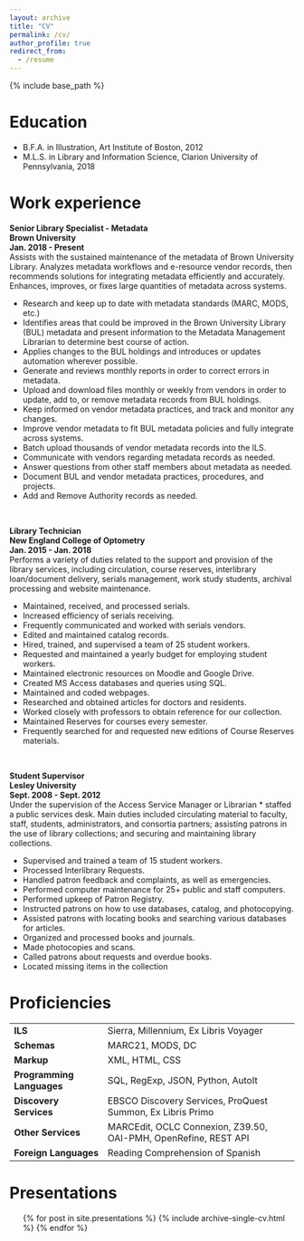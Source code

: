 ```yaml
---
layout: archive
title: "CV"
permalink: /cv/
author_profile: true
redirect_from:
  - /resume
---
```


{% include base_path %}

Education
======
* B.F.A. in Illustration, Art Institute of Boston, 2012
* M.L.S. in Library and Information Science, Clarion University of Pennsylvania, 2018

Work experience
======
**Senior Library Specialist - Metadata<br>
Brown University<br>
Jan. 2018 - Present<br>**
Assists with the sustained maintenance of the metadata of Brown University Library. Analyzes metadata workflows and e-resource vendor records, then recommends solutions for integrating metadata efficiently and accurately. Enhances, improves, or fixes large quantities of metadata across systems.

* Research and keep up to date with metadata standards (MARC, MODS, etc.)
* Identifies areas that could be improved in the Brown University Library (BUL) metadata and present information to the Metadata Management Librarian to determine best course of action.
* Applies changes to the BUL holdings and introduces or updates automation wherever possible.
* Generate and reviews monthly reports in order to correct errors in metadata.
* Upload and download files monthly or weekly from vendors in order to update, add to, or remove metadata records from BUL holdings.
* Keep informed on vendor metadata practices, and track and monitor any changes.
* Improve vendor metadata to fit BUL metadata policies and fully integrate across systems.
* Batch upload thousands of vendor metadata records into the ILS.
* Communicate with vendors regarding metadata records as needed.
* Answer questions from other staff members about metadata as needed.
* Document BUL and vendor metadata practices, procedures, and projects.
* Add and Remove Authority records as needed.
<br>

**Library Technician<br>
New England College of Optometry<br>
Jan. 2015 - Jan. 2018**<br>
Performs a variety of duties related to the support and provision of the library services, including circulation, course reserves, interlibrary loan/document delivery, serials management, work study students, archival processing and website maintenance.
* Maintained, received, and processed serials.
* Increased efficiency of serials receiving.
* Frequently communicated and worked with serials vendors.
* Edited and maintained catalog records.
* Hired, trained, and supervised a team of 25 student workers.
* Requested and maintained a yearly budget for employing student workers.
* Maintained electronic resources on Moodle and Google Drive.
* Created MS Access databases and queries using SQL.
* Maintained and coded webpages.
* Researched and obtained articles for doctors and residents.
* Worked closely with professors to obtain reference for our collection.
* Maintained Reserves for courses every semester.
* Frequently searched for and requested new editions of Course Reserves materials.
<br>

**Student Supervisor<br>
Lesley University<br>
Sept. 2008 - Sept. 2012**<br>
Under the supervision of the Access Service Manager or Librarian * staffed a public services desk. Main duties included circulating material to faculty, staff, students, administrators, and consortia partners; assisting patrons in the use of library collections; and securing and maintaining library collections.
* Supervised and trained a team of 15 student workers.
* Processed Interlibrary Requests.
* Handled patron feedback and complaints, as well as emergencies.
* Performed computer maintenance for 25+ public and staff computers.
* Performed upkeep of Patron Registry.
* Instructed patrons on how to use databases, catalog, and photocopying.
* Assisted patrons with locating books and searching various databases for articles.
* Organized and processed books and journals.
* Made photocopies and scans.
* Called patrons about requests and overdue books.
* Located missing items in the collection
  
Proficiencies
======

|            |   | 
| --------         | ------ | 
| **ILS**    | Sierra, Millennium, Ex Libris Voyager                        |
| **Schemas**    | MARC21, MODS, DC                        |
| **Markup**   | XML, HTML, CSS                       |
| **Programming Languages** | SQL, RegExp, JSON, Python, AutoIt |
| **Discovery Services** | EBSCO Discovery Services, ProQuest Summon, Ex Libris Primo |
| **Other Services** | MARCEdit, OCLC Connexion, Z39.50, OAI-PMH, OpenRefine, REST API |
| **Foreign Languages** | Reading Comprehension of Spanish |



Presentations
======
  <ul>{% for post in site.presentations %}
    {% include archive-single-cv.html %}
  {% endfor %}</ul>
  
